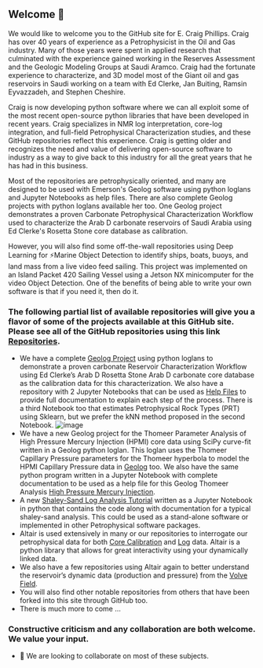 ## Welcome 👋

<!--
**Philliec459/Philliec459** is a ✨ _special_ ✨ repository because its `README.md` (this file) appears on your GitHub profile.

Here are some ideas to get you started:

- 🔭 I’m currently working on ...
- 🌱 I’m currently learning ...
- 👯 I’m looking to collaborate on ...
- 🤔 I’m looking for help with ...
- 💬 Ask me about ...
- 📫 How to reach me: ...
- 😄 Pronouns: ...
- ⚡ Fun fact: ...
-->

We would like to welcome you to the GitHub site for E. Craig Phillips. Craig has over 40 years of experience as a Petrophysicist in the Oil and Gas industry. Many of those years were spent in applied research that culminated with the experience gained working in the Reserves Assessment and the Geologic Modeling Groups at Saudi Aramco. Craig had the fortunate experience to characterize, and 3D model most of the Giant oil and gas reservoirs in Saudi working on a team with Ed Clerke, Jan Buiting, Ramsin Eyvazzadeh, and Stephen Cheshire. 

Craig is now developing python software where we can all exploit some of the most recent open-source python libraries that have been developed in recent years. Craig specializes in NMR log interpretation, core-log integration, and full-field Petrophysical Characterization studies, and these GitHub repositories reflect this experience. Craig is getting older and recognizes the need and value of delivering open-source software to industry as a way to give back to this industry for all the great years that he has had in this business.

Most of the repositories are petrophysically oriented, and many are designed to be used with Emerson's Geolog software using python loglans and Jupyter Notebooks as help files. There are also complete Geolog projects with python loglans available her too. One Geolog project demonstrates a proven Carbonate Petrophysical Characterization Workflow used to characterize the Arab D carbonate reservoirs of Saudi Arabia using Ed Clerke's Rosetta Stone core database as calibration. 

However, you will also find some off-the-wall repositories using Deep Learning for ⚡Marine Object Detection to identify ships, boats, buoys, and land mass from a live video feed sailing. This project was implemented on an Island Packet 420 Sailing Vessel using a Jetson NX minicomputer for the video Object Detection. One of the benefits of being able to write your own software is that if you need it, then do it.

### The following partial list of available repositories will give you a flavor of some of the projects available at this GitHub site. Please see all of the GitHub repositories using this link [Repositories]( https://github.com/Philliec459?tab=repositories).
-	We have a complete [Geolog Project](https://github.com/Philliec459/Geolog-Used-to-Automate-the-Characterization-Workflow-using-Clerkes-Rosetta-Stone-calibration-data) using python loglans to demonstrate a proven carbonate Reservoir Characterization Workflow using Ed Clerke’s Arab D Rosetta Stone Arab D carbonate core database as the calibration data for this characterization. We also have a repository with 2 Jupyter Notebooks that can be used as [Help Files](https://github.com/Philliec459/NEW-Carbonate-Characterization-Workflow-Jupiter-Notebook-Modules-with-Clerke-Arab-D-Calibration-Data) to provide full documentation to explain each step of the process. There is a third Notebook too that estimates Petrophysical Rock Types (PRT) using Sklearn, but we prefer the kNN method proposed in the second Notebook. ![image](https://user-images.githubusercontent.com/56929340/151208844-25cdded8-d323-4638-bbef-6e65d0056a03.png)
-	We have a new Geolog project for the Thomeer Parameter Analysis of High Pressure Mercury Injection (HPMI) core data using SciPy curve-fit written in a Geolog python loglan. This loglan uses the Thomeer Capillary Pressure parameters for the Thomeer hyperbola to model the HPMI Capillary Pressure data in [Geolog](https://github.com/Philliec459/Geolog-Used-to-Model-Thomeer-Parameters-from-High-Pressure-Mercury-Injection-Data) too. We also have the same python program written in a Jupyter Notebook with complete documentation to be used as a help file for this Geolog Thomeer Analysis [High Pressure Mercury Injection](https://github.com/Philliec459/Thomeer-Used-to-Model-High-Pressure-Mercury-Injection-Core-Data). 
-	A new [Shaley-Sand Log Analysis Tutorial](https://github.com/Philliec459/NEW-Shaley-Sand-Log-Analysis-Tutorial-using-Combined-NMR-and-Conventional-Logs) written as a Jupyter Notebook in python that contains the code along with documentation for a typical shaley-sand  analysis. This could be used as a stand-alone software or implemented in other Petrophysical software packages. 
-	Altair is used extensively in many or our repositories to interrogate our petrophysical data for both [Core Calibration](https://github.com/Philliec459/Altair-used-to-Select-Samples-from-Poro-Perm-Cross-Plot-to-Display-the-respective-Pc-Curves) and [Log](https://github.com/Philliec459/Geolog-Python-Loglan-use-of-Altair-to-Interrogate-Log-Analysis-data) data. Altair is a python library that allows for great interactivity using your dynamically linked data. 
-	We also have a few repositories using Altair again to better understand the reservoir’s dynamic data (production and pressure) from the [Volve Field](https://github.com/Philliec459/Altair-used-to-Visualize-and-Interrogate-well-by-well-Production-Data-from-Volve-Field). 
-	You will also find other notable repositories from others that have been forked into this site through GitHub too.
-	There is much more to come …

### Constructive criticism and any collaboration are both welcome. We value your input.  

- 👯 We are looking to collaborate on most of these subjects.

